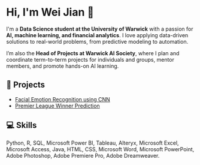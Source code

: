 # Hi, I'm Wei Jian 👋

I'm a **Data Science student at the University of Warwick** with a passion for **AI, machine learning, and financial analytics**. I love applying data-driven solutions to real-world problems, from predictive modeling to automation.

I’m also the **Head of Projects at Warwick AI Society**, where I plan and coordinate term-to-term projects for individuals and groups, mentor members, and promote hands-on AI learning.

## 🔭 Projects
- [Facial Emotion Recognition using CNN](https://github.com/weijiannn/Facial-Emotion-Recognition-using-CNN)
- [Premier League Winner Prediction](https://github.com/weijiannn/premier-league-prediction)

## 💻 Skills
Python, R, SQL, Microsoft Power BI, Tableau, Alteryx, Microsoft Excel, Microsoft Access, Java, HTML, CSS, Microsoft Word, Microsoft PowerPoint, Adobe Photoshop, Adobe Premiere Pro, Adobe Dreamweaver.
